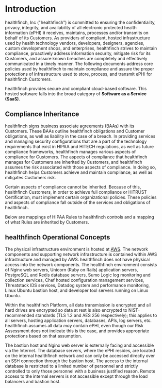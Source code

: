 # Introduction

healthfinch, Inc ("healthfinch") is committed to ensuring the confidentiality, privacy, integrity, and availability of all electronic protected health information (ePHI) it receives, maintains, processes and/or transmits on behalf of its Customers. As providers of compliant, hosted infrastructure used by health technology vendors, developers, designers, agencies, custom development shops, and enterprises, healthfinch strives to maintain compliance, proactively address information security, mitigate risk for its Customers, and assure known breaches are completely and effectively communicated in a timely manner. The following documents address core policies used by healthfinch to maintain compliance and assure the proper protections of infrastructure used to store, process, and transmit ePHI for healthfinch Customers.

healthfinch provides secure and compliant cloud-based software. This hosted software falls into the broad category of **Software as a Service (SaaS)**.

## Compliance Inheritance

healthfinch signs business associate agreements (BAAs) with its Customers. These BAAs outline healthfinch obligations and Customer obligations, as well as liability in the case of a breach. In providing services and managing security configurations that are a part of the technology requirements that exist in HIPAA and HITECH regulations, as well as future compliance frameworks, healthfinch manages various aspects of compliance for Customers. The aspects of compliance that healthfinch manages for Customers are inherited by Customers, and healthfinch assumes the risk associated with those aspects of compliance. In doing so, healthfinch helps Customers achieve and maintain compliance, as well as mitigates Customers risk.

Certain aspects of compliance cannot be inherited. Because of this, healthfinch Customers, in order to achieve full compliance or HITRUST Certification, must implement certain organizational policies. These policies and aspects of compliance fall outside of the services and obligations of healthfinch.

Below are mappings of HIPAA Rules to healthfinch controls and a mapping of what Rules are inherited by Customers.

## healthfinch Operational Concepts

The physical infrastructure environment is hosted at [AWS](ttps://d0.awsstatic.com/whitepapers/Security/AWS_Security_Whitepaper.pdf). The network components and supporting network infrastructure is contained within AWS infrastructure and managed by AWS. healthfinch does not have physical access into the network components. The healthfinch environment consists of Nginx web servers, Unicorn (Ruby on Rails) application servers, PostgreSQL and Redis database servers, Sumo Logic log monitoring and collection services, Chef hosted configuration management services, Threatstack IDS services, Datadog system and performance monitoring, Linux Ubuntu bastion host, and developer tool servers running on Linux Ubuntu.

Within the healthfinch Platform, all data transmission is encrypted and all hard drives are encrypted so data at rest is also encrypted to NIST-recommended standards (TLS 1.2 and AES 256 respectively); this applies to all servers, hosting application servers, databases, APIs, log servers, etc. healthfinch assumes all data *may* contain ePHI, even though our Risk Assessment does not indicate this is the case, and provides appropriate protections based on that assumption.

The bastion host and Nginx web server is externally facing and accessible via the Internet. The database servers, where the ePHI resides, are located on the internal healthfinch network and can only be accessed directly over an SSH connection through the bastion host. The access to the internal database is restricted to a limited number of personnel and strictly controlled to only those personnel with a business justified reason. Remote access to the internal servers is not accessible except through the load balancers and bastion host.
